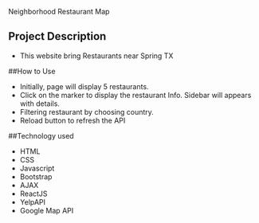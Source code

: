 Neighborhood Restaurant Map

## Project Description
- This website bring Restaurants near Spring TX

##How to Use
- Initially, page will display 5 restaurants.
- Click on the marker to display the restaurant Info. Sidebar will appears with details.
- Filtering restaurant by choosing country.
- Reload button to refresh the API

##Technology used
* HTML
* CSS
* Javascript
* Bootstrap
* AJAX
* ReactJS
* YelpAPI
* Google Map API

